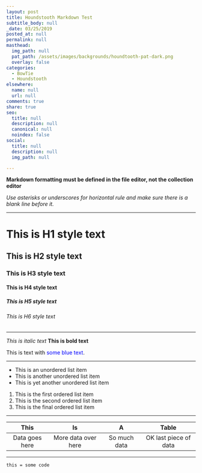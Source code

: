 ```yaml
---
layout: post
title: Houndstooth Markdown Test
subtitle_body: null
_date: 03/25/2019
posted_at: null
permalink: null
masthead:
  img_path: null
  pat_path: /assets/images/backgrounds/houndtooth-pat-dark.png
  overlay: false
categories:
  - BowTie
  - Houndstooth
elsewhere:
  name: null
  url: null
comments: true
share: true
seo:
  title: null
  description: null
  canonical: null
  noindex: false
social:
  title: null
  description: null
  img_path: null

---
```

**Markdown formatting must be defined in the file editor, not the collection editor**

*Use asterisks or underscores for horizontal rule and make sure there is a blank line before it.*

***

# This is H1 style text
## This is H2 style text
### This is H3 style text
#### This is H4 style text
##### This is H5 style text
###### This is H6 style text

***
*This is italic text* **This is bold text**

This is text with <span style="color:blue">some blue text</span>.

***

* This is an unordered list item
* This is another unordered list item
* This is yet another unordered list item

1. This is the first ordered list item
2. This is the second ordered list item
3. This is the final ordered list item

***

| This | Is | A | Table |
|:----:|:----:|:---:|:-----:|
|Data goes here|More data over here| So much data| OK last piece of data|

___

`this = some code`
